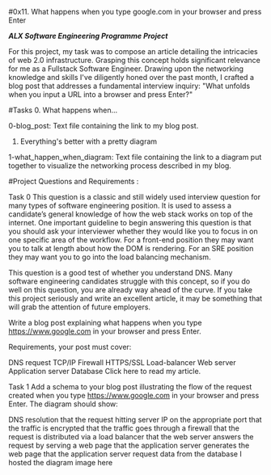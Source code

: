 #0x11. What happens when you type google.com in your browser and press Enter

***ALX Software Engineering Programme Project***

For this project, my task was to compose an article detailing the intricacies of web 2.0 infrastructure. Grasping this concept holds significant relevance for me as a Fullstack Software Engineer. Drawing upon the networking knowledge and skills I've diligently honed over the past month, I crafted a blog post that addresses a fundamental interview inquiry: "What unfolds when you input a URL into a browser and press Enter?"

#Tasks
0. What happens when...

0-blog_post: Text file containing the link to my blog post.

1. Everything's better with a pretty diagram

1-what_happen_when_diagram: Text file containing the link to a diagram put together to visualize the networking process described in my blog.

#Project Questions and Requirements :

Task 0
This question is a classic and still widely used interview question for many types of software engineering position. It is used to assess a candidate’s general knowledge of how the web stack works on top of the internet. One important guideline to begin answering this question is that you should ask your interviewer whether they would like you to focus in on one specific area of the workflow. For a front-end position they may want you to talk at length about how the DOM is rendering. For an SRE position they may want you to go into the load balancing mechanism.

This question is a good test of whether you understand DNS. Many software engineering candidates struggle with this concept, so if you do well on this question, you are already way ahead of the curve. If you take this project seriously and write an excellent article, it may be something that will grab the attention of future employers.

Write a blog post explaining what happens when you type https://www.google.com in your browser and press Enter.

Requirements, your post must cover:

DNS request
TCP/IP
Firewall
HTTPS/SSL
Load-balancer
Web server
Application server
Database
Click here to read my article.

Task 1
Add a schema to your blog post illustrating the flow of the request created when you type https://www.google.com in your browser and press Enter.
The diagram should show:

DNS resolution
that the request hitting server IP on the appropriate port
that the traffic is encrypted
that the traffic goes through a firewall
that the request is distributed via a load balancer
that the web server answers the request by serving a web page
that the application server generates the web page
that the application server request data from the database
I hosted the diagram image here
